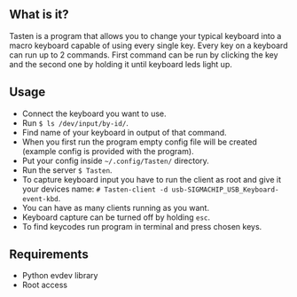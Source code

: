 ## What is it?
Tasten is a program that allows you to change your typical keyboard into a
macro keyboard capable of using every single key. Every key on a keyboard can
run up to 2 commands. First command can be run by clicking the key and
the second one by holding it until keyboard leds light up.

## Usage
- Connect the keyboard you want to use.
- Run `$ ls /dev/input/by-id/`.
- Find name of your keyboard in output of that command.
- When you first run the program empty config file will be created
(example config is provided with the program).
- Put your config inside `~/.config/Tasten/` directory.
- Run the server `$ Tasten`.
- To capture keyboard input you have to run the client as root and give it
your devices name: `# Tasten-client -d usb-SIGMACHIP_USB_Keyboard-event-kbd`.
- You can have as many clients running as you want.
- Keyboard capture can be turned off by holding `esc`.
- To find keycodes run program in terminal and press chosen keys.

## Requirements
* Python evdev library
* Root access
